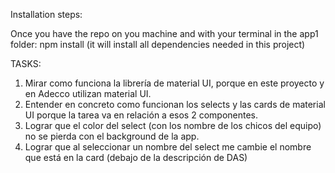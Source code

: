 Installation steps:

Once you have the repo on you machine and with your terminal in the app1 folder:
npm install (it will install all dependencies needed in this project)


TASKS:
1. Mirar como funciona la librería de material UI, porque en este proyecto y en Adecco utilizan material UI.
2. Entender en concreto como funcionan los selects y las cards de material UI porque la tarea va en relación a esos 2 componentes.
3. Lograr que el color del select (con los nombre de los chicos del equipo) no se pierda con el background de la app.
4. Lograr que al seleccionar un nombre del select me cambie el nombre que está en la card (debajo de la descripción de DAS)


